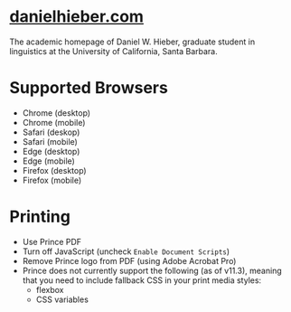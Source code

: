 # [danielhieber.com](https://danielhieber.com)

The academic homepage of Daniel W. Hieber, graduate student in linguistics at the University of California, Santa Barbara.

# Supported Browsers
  - Chrome (desktop)
  - Chrome (mobile)
  - Safari (deskop)
  - Safari (mobile)
  - Edge (desktop)
  - Edge (mobile)
  - Firefox (desktop)
  - Firefox (mobile)

# Printing
* Use Prince PDF
* Turn off JavaScript (uncheck `Enable Document Scripts`)
* Remove Prince logo from PDF (using Adobe Acrobat Pro)
* Prince does not currently support the following (as of v11.3), meaning that you need to include fallback CSS in your print media styles:
  - flexbox
  - CSS variables
